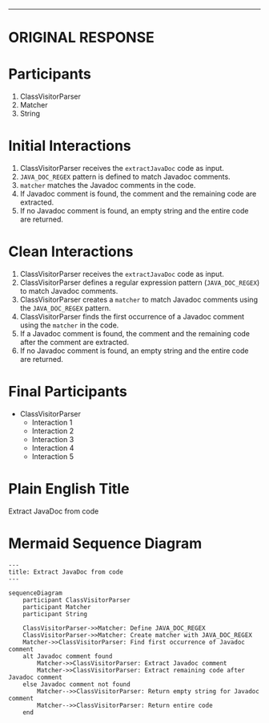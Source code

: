----
# ORIGINAL RESPONSE 
# Participants

1. ClassVisitorParser
2. Matcher
3. String

# Initial Interactions

1. ClassVisitorParser receives the `extractJavaDoc` code as input.
2. `JAVA_DOC_REGEX` pattern is defined to match Javadoc comments.
3. `matcher` matches the Javadoc comments in the code.
4. If Javadoc comment is found, the comment and the remaining code are extracted.
5. If no Javadoc comment is found, an empty string and the entire code are returned.

# Clean Interactions

1. ClassVisitorParser receives the `extractJavaDoc` code as input.
2. ClassVisitorParser defines a regular expression pattern (`JAVA_DOC_REGEX`) to match Javadoc comments.
3. ClassVisitorParser creates a `matcher` to match Javadoc comments using the `JAVA_DOC_REGEX` pattern.
4. ClassVisitorParser finds the first occurrence of a Javadoc comment using the `matcher` in the code.
5. If a Javadoc comment is found, the comment and the remaining code after the comment are extracted.
6. If no Javadoc comment is found, an empty string and the entire code are returned.

# Final Participants

- ClassVisitorParser
  - Interaction 1
  - Interaction 2
  - Interaction 3
  - Interaction 4
  - Interaction 5

# Plain English Title

Extract JavaDoc from code

# Mermaid Sequence Diagram

```mermaid
---
title: Extract JavaDoc from code
---

sequenceDiagram
    participant ClassVisitorParser
    participant Matcher
    participant String
  
    ClassVisitorParser->>Matcher: Define JAVA_DOC_REGEX
    ClassVisitorParser->>Matcher: Create matcher with JAVA_DOC_REGEX
    Matcher->>ClassVisitorParser: Find first occurrence of Javadoc comment
    alt Javadoc comment found
        Matcher->>ClassVisitorParser: Extract Javadoc comment
        Matcher->>ClassVisitorParser: Extract remaining code after Javadoc comment
    else Javadoc comment not found
        Matcher-->>ClassVisitorParser: Return empty string for Javadoc comment
        Matcher-->>ClassVisitorParser: Return entire code
    end
```
